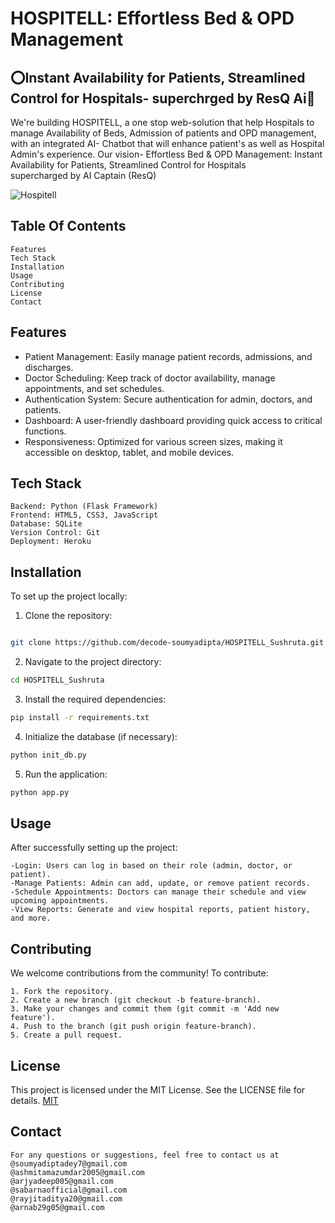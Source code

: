 
# HOSPITELL: Effortless Bed & OPD Management 
## ⭕Instant Availability for Patients, Streamlined Control for Hospitals- superchrged by ResQ Ai🤖
We're building HOSPITELL, a one stop web-solution that help Hospitals to manage Availability of Beds, Admission of 
patients and OPD management, with an integrated AI- Chatbot that will enhance patient's as well as Hospital Admin's 
experience. 
Our vision- Effortless Bed & OPD Management: Instant Availability for Patients, Streamlined Control for Hospitals 
supercharged by AI Captain (ResQ)


![Hospitell ](https://github.com/user-attachments/assets/b67f4445-039a-4831-8710-85fbf63cebdc)



## Table Of Contents

    Features
    Tech Stack
    Installation
    Usage
    Contributing
    License
    Contact
## Features

- Patient Management: Easily manage patient records, admissions, and discharges.
- Doctor Scheduling: Keep track of doctor availability, manage appointments, and set schedules.
- Authentication System: Secure authentication for admin, doctors, and patients.
- Dashboard: A user-friendly dashboard providing quick access to critical functions.
- Responsiveness: Optimized for various screen sizes, making it accessible on desktop, tablet, and mobile devices.




## Tech Stack

    Backend: Python (Flask Framework)
    Frontend: HTML5, CSS3, JavaScript
    Database: SQLite
    Version Control: Git
    Deployment: Heroku
## Installation


To set up the project locally:

1. Clone the repository:

```bash

git clone https://github.com/decode-soumyadipta/HOSPITELL_Sushruta.git
```
2. Navigate to the project directory:
```bash
cd HOSPITELL_Sushruta
```
3. Install the required dependencies:
```bash
pip install -r requirements.txt
```

4. Initialize the database (if necessary):
```bash
python init_db.py
```
5. Run the application:
```bash
python app.py
```
## Usage

After successfully setting up the project:

    -Login: Users can log in based on their role (admin, doctor, or patient).
    -Manage Patients: Admin can add, update, or remove patient records.
    -Schedule Appointments: Doctors can manage their schedule and view upcoming appointments.
    -View Reports: Generate and view hospital reports, patient history, and more.
## Contributing

We welcome contributions from the community! To contribute:

    1. Fork the repository.
    2. Create a new branch (git checkout -b feature-branch).
    3. Make your changes and commit them (git commit -m 'Add new feature').
    4. Push to the branch (git push origin feature-branch).
    5. Create a pull request.

## License

This project is licensed under the MIT License. See the LICENSE file for details.
[MIT](https://github.com/decode-soumyadipta/HOSPITELL_Sushruta/blob/2ba6b933e6195a7563aa4abc4d522d85f348f9da/LICENSE)


## Contact

    For any questions or suggestions, feel free to contact us at
    @soumyadiptadey7@gmail.com
    @ashmitamazumdar2005@gmail.com
    @arjyadeep005@gmail.com
    @sabarnaofficial@gmail.com
    @rayjitaditya20@gmail.com
    @arnab29g05@gmail.com
